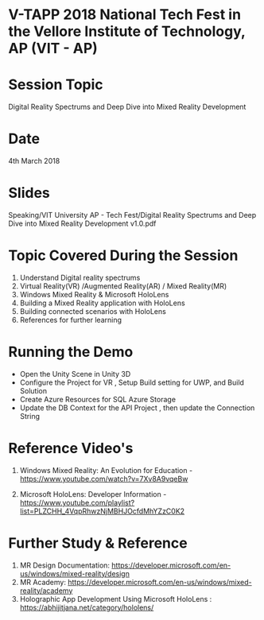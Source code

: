 # V-TAPP 2018 National Tech Fest in the Vellore Institute of Technology, AP (VIT - AP)

# Session Topic 
Digital Reality Spectrums and Deep Dive into Mixed Reality Development

# Date
4th March 2018 

# Slides
Speaking/VIT University AP - Tech Fest/Digital Reality Spectrums and Deep Dive into Mixed Reality Development v1.0.pdf 

# Topic Covered During the Session
1. Understand Digital reality spectrums
2. Virtual Reality(VR) /Augmented Reality(AR) / Mixed Reality(MR)
3. Windows Mixed Reality & Microsoft HoloLens
4. Building a Mixed Reality application with HoloLens
5. Building connected scenarios with HoloLens
6. References for further learning

# Running the Demo
- Open the Unity Scene in Unity 3D 
- Configure the Project for VR , Setup Build setting for UWP, and Build Solution
- Create Azure Resources for SQL Azure Storage
- Update the DB Context for the API Project , then update the Connection String



# Reference Video's 
1. Windows Mixed Reality: An Evolution for Education - https://www.youtube.com/watch?v=7Xv8A9vqeBw

2. Microsoft HoloLens: Developer Information - https://www.youtube.com/playlist?list=PLZCHH_4VqpRhwzNjMBHJOcfdMhYZzC0K2

# Further Study & Reference

1. MR Design Documentation:  https://developer.microsoft.com/en-us/windows/mixed-reality/design
2. MR Academy: https://developer.microsoft.com/en-us/windows/mixed-reality/academy 
3. Holographic App Development Using Microsoft HoloLens : https://abhijitjana.net/category/hololens/
